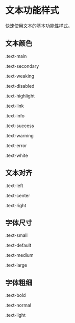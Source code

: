 # 文本功能样式

快速使用文本的基本功能性样式。

## 文本颜色

<p class="text-main">.text-main</p>
<p class="text-secondary">.text-secondary</p>
<p class="text-weaking">.text-weaking</p>
<p class="text-disabled">.text-disabled</p>
<p class="text-highlight">.text-highlight</p>
<p class="text-link">.text-link</p>
<p class="text-info">.text-info</p>
<p class="text-success">.text-success</p>
<p class="text-warning">.text-warning</p>
<p class="text-error">.text-error</p>
<p class="text-white bg-card">.text-white</p>

## 文本对齐

<P class="text-left">.text-left</p>
<P class="text-center">.text-center</p>
<P class="text-right">.text-right</p>

## 字体尺寸

<P class="text-small">.text-small</p>
<P class="text-default">.text-default</p>
<P class="text-medium">.text-medium</p>
<P class="text-large">.text-large</p>

## 字体粗细

<P class="text-bold">.text-bold</p>
<P class="text-normal">.text-normal</p>
<P class="text-light">.text-light</p>
